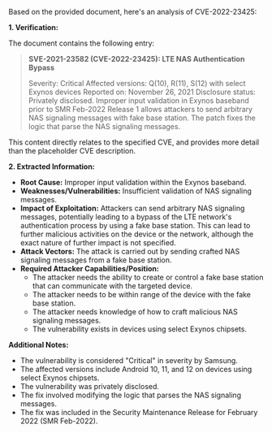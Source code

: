 Based on the provided document, here's an analysis of CVE-2022-23425:

**1. Verification:**

The document contains the following entry:

> **SVE-2021-23582 (CVE-2022-23425): LTE NAS Authentication Bypass**
>
> Severity: Critical
> Affected versions: Q(10), R(11), S(12) with select Exynos devices
> Reported on: November 26, 2021
> Disclosure status: Privately disclosed.
> Improper input validation in Exynos baseband prior to SMR Feb-2022 Release 1 allows attackers to send arbitrary NAS signaling messages with fake base station.
> The patch fixes the logic that parse the NAS signaling messages.

This content directly relates to the specified CVE, and provides more detail than the placeholder CVE description.

**2. Extracted Information:**

*   **Root Cause:** Improper input validation within the Exynos baseband.
*   **Weaknesses/Vulnerabilities:** Insufficient validation of NAS signaling messages.
*   **Impact of Exploitation:** Attackers can send arbitrary NAS signaling messages, potentially leading to a bypass of the LTE network's authentication process by using a fake base station. This can lead to further malicious activities on the device or the network, although the exact nature of further impact is not specified.
*   **Attack Vectors:** The attack is carried out by sending crafted NAS signaling messages from a fake base station.
*   **Required Attacker Capabilities/Position:**
    *   The attacker needs the ability to create or control a fake base station that can communicate with the targeted device.
    *   The attacker needs to be within range of the device with the fake base station.
    *   The attacker needs knowledge of how to craft malicious NAS signaling messages.
    *   The vulnerability exists in devices using select Exynos chipsets.

**Additional Notes:**

*   The vulnerability is considered "Critical" in severity by Samsung.
*   The affected versions include Android 10, 11, and 12 on devices using select Exynos chipsets.
*   The vulnerability was privately disclosed.
*   The fix involved modifying the logic that parses the NAS signaling messages.
*   The fix was included in the Security Maintenance Release for February 2022 (SMR Feb-2022).